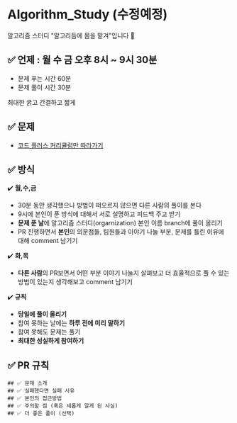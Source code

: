 # Algorithm_Study (수정예정)
알고리즘 스터디 "알고리듬에 몸을 맡겨"입니다 🐣 

## ✅ 언제  : 월 수 금 오후 8시 ~ 9시 30분

- 문제 푸는 시간 60분
- 문제 풀이 시간 30분

최대한 굵고 간결하고 짧게 

## ✅ 문제

- [코드 플러스 커리큘럼만 따라가기](https://code.plus/)

## ✅ 방식

✔️ **월,수,금**

- 30분 동안 생각했으나 방법이 떠오르지 않으면 다른 사람의 풀이를 본다
- 9시에 본인이 푼 방식에 대해서 서로 설명하고 피드백 주고 받기
- **문제 푼 날**에 알고리즘 스터디(orgarnization) 본인 이름 branch에 풀이 올리기
- PR 진행하면서 **본인**의 의문점들, 팀원들과 이야기 나눌 부분, 문제를 틀린 이유에 대해 comment 남기기

✔️ **화,목**

- **다른 사람**의 PR보면서 어떤 부분 이야기 나눌지 살펴보고 더 효율적으로 풀 수 있는 방법이 있는지 생각해보고 comment 남기기

✔️ **규칙**

- **당일에 풀이 올리기**
- 참여 못하는 날에는 **하루 전에 미리 말하기**
- 참여 못해도 문제는 풀기
- **최대한 성실하게 참여하기**

## ✅ PR 규칙
```
## ✅ 문제 소개 
## ✅ 실패했다면 실패 사유
## ✅ 본인의 접근방법
## ✅ 주의할 점 (혹은 새롭게 알게 된 사실)
## ✅ 더 좋은 풀이 (선택)
```




